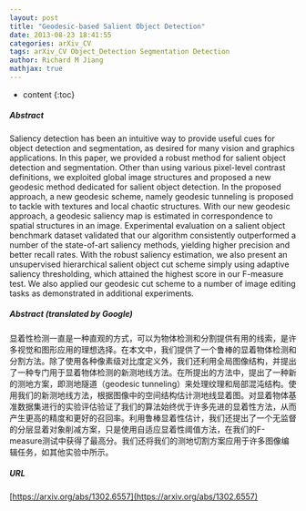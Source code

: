 ```yaml
---
layout: post
title: "Geodesic-based Salient Object Detection"
date: 2013-08-23 18:41:55
categories: arXiv_CV
tags: arXiv_CV Object_Detection Segmentation Detection
author: Richard M Jiang
mathjax: true
---
```


* content
{:toc}

##### Abstract
Saliency detection has been an intuitive way to provide useful cues for object detection and segmentation, as desired for many vision and graphics applications. In this paper, we provided a robust method for salient object detection and segmentation. Other than using various pixel-level contrast definitions, we exploited global image structures and proposed a new geodesic method dedicated for salient object detection. In the proposed approach, a new geodesic scheme, namely geodesic tunneling is proposed to tackle with textures and local chaotic structures. With our new geodesic approach, a geodesic saliency map is estimated in correspondence to spatial structures in an image. Experimental evaluation on a salient object benchmark dataset validated that our algorithm consistently outperformed a number of the state-of-art saliency methods, yielding higher precision and better recall rates. With the robust saliency estimation, we also present an unsupervised hierarchical salient object cut scheme simply using adaptive saliency thresholding, which attained the highest score in our F-measure test. We also applied our geodesic cut scheme to a number of image editing tasks as demonstrated in additional experiments.

##### Abstract (translated by Google)
显着性检测一直是一种直观的方式，可以为物体检测和分割提供有用的线索，是许多视觉和图形应用的理想选择。在本文中，我们提供了一个鲁棒的显着物体检测和分割方法。除了使用各种像素级对比度定义外，我们还利用全局图像结构，并提出了一种专门用于显着物体检测的新测地线方法。在所提出的方法中，提出了一种新的测地方案，即测地隧道（geodesic tunneling）来处理纹理和局部混沌结构。使用我们的新测地线方法，根据图像中的空间结构估计测地线显着图。对显着物体基准数据集进行的实验评估验证了我们的算法始终优于许多先进的显着性方法，从而产生更高的精度和更好的召回率。利用鲁棒显着性估计，我们还提出了一个无监督的分层显着对象削减方案，只是使用自适应显着性阈值方法，在我们的F-measure测试中获得了最高分。我们还将我们的测地切割方案应用于许多图像编辑任务，如其他实验中所示。

##### URL
[https://arxiv.org/abs/1302.6557](https://arxiv.org/abs/1302.6557)

